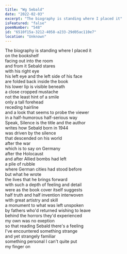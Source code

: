 ```yaml
---
title: "Wg Sebald"
date: "2022-02-03"
excerpt: "The biography is standing where I placed it"
isFeatured: "false"
poemNumber: "548"
id: "6510f15a-3212-4058-a233-29d05ac110e7"
location: "Unknown"
---
```


The biography is standing where I placed it  
on the bookshelf  
facing out into the room  
and from it Sebald stares  
with his right eye  
his left eye and the left side of his face  
are folded back inside the book  
his lower lip is visible beneath  
a close cropped mustache  
not the least hint of a smile  
only a tall forehead  
receding hairline  
and a look that seems to probe the viewer  
in a half-humorous half-serious way  
Speak, Silence is the title and the author  
writes how Sebald born in 1944  
was driven by the silence  
that descended on his world  
after the war  
which is to say on Germany  
after the Holocaust  
and after Allied bombs had left  
a pile of rubble  
where German cities had stood before  
but what he wrote  
the lives that he brings forward  
with such a depth of feeling and detail  
were as the book cover itself suggests  
half truth and half invention interwoven  
with great artistry and skill  
a monument to what was left unspoken  
by fathers who'd returned wishing to leave  
behind the horrors they'd experienced  
my own was no exeption  
so that reading Sebald there's a feeling  
I've encountered something strange  
and yet strangely familiar  
something personal I can't quite put  
my finger on
